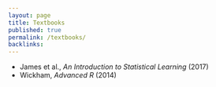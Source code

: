 ```yaml
---
layout: page
title: Textbooks
published: true
permalink: /textbooks/
backlinks: 
---
```


* James et al., _An Introduction to Statistical Learning_ (2017) 
* Wickham, _Advanced R_ (2014) 
